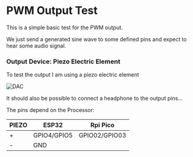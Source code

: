 # PWM Output Test

This is a simple basic test for the PWM output.

We just send a generated sine wave to some defined pins and expect to hear some audio signal.

 
### Output Device: Piezo Electric Element

To test the output I am using a piezo electric element

![DAC](https://pschatzmann.github.io/arduino-audio-tools/resources/piezo.jpeg)

It should also be possible to connect a headphone to the output pins...


The pins depend on the Processor:

| PIEZO   |  ESP32         | Rpi Pico        |
| --------| ---------------|-----------------|
| +       |  GPIO4/GPIO5   | GPIO02/GPIO03   |
| -       |  GND           |                 |